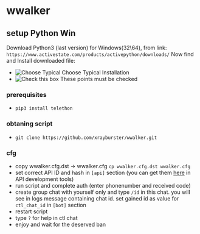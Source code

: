# wwalker

## setup Python Win
Download Python3 (last version) for Windows(32\64), from link:
`https://www.activestate.com/products/activepython/downloads/`
Now find and Install downloaded file:
* ![Choose Typical](https://github.com/wwfix/wwalker/blob/master/PythonTypical.png)
  Choose Typical Installation
* ![Check this box](https://github.com/wwfix/wwalker/blob/master/PythonChecked.png)
  These points must be checked


### prerequisites
* `pip3 install telethon`

### obtaning script
*  `git clone https://github.com/xrayburster/wwalker.git`

### cfg
*  copу wwalker.cfg.dst -> wwalker.cfg `cp wwalker.cfg.dst wwalker.cfg`
* set correct API ID and hash in `[api]` section (you can get them [here](https://my.telegram.org) in API development tools)
* run script and complete auth (enter phonenumber and received code)
* create group chat with yourself only and type `/id` in this chat.
  you will see in logs message containing chat id. set gained id as value for `ctl_chat_id` in `[bot]` section
* restart script
* type `?` for help in ctl chat
* enjoy and wait for the deserved ban
